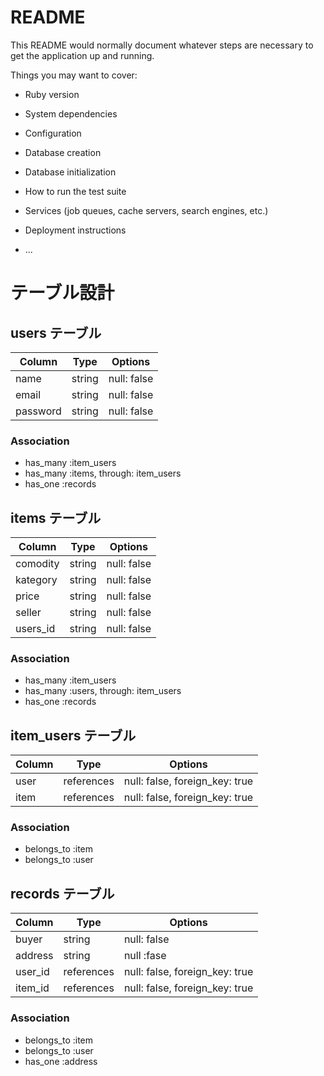 
# README

This README would normally document whatever steps are necessary to get the
application up and running.

Things you may want to cover:

* Ruby version

* System dependencies

* Configuration

* Database creation

* Database initialization

* How to run the test suite

* Services (job queues, cache servers, search engines, etc.)

* Deployment instructions

* ...
# テーブル設計

## users テーブル

| Column   | Type   | Options     |
| -------- | ------ | ----------- |
| name     | string | null: false |
| email    | string | null: false |
| password | string | null: false |

### Association

- has_many :item_users
- has_many :items, through: item_users
- has_one :records

## items テーブル

| Column | Type   | Options     |
| ------ | ------ | ----------- |
| comodity | string | null: false |
| kategory | string | null: false |
| price | string | null: false |
| seller | string | null: false |
| users_id | string | null: false |

### Association

- has_many :item_users
- has_many :users, through: item_users
- has_one :records

## item_users テーブル

| Column | Type       | Options                        |
| ------ | ---------- | ------------------------------ |
| user   | references | null: false, foreign_key: true |
| item   | references | null: false, foreign_key: true |

### Association

- belongs_to :item
- belongs_to :user

## records テーブル

| Column  | Type       | Options |
| ------- | ---------- | ---------------------------- |
| buyer | string |null: false|
| address | string | null :fase
| user_id | references | null: false, foreign_key: true |
| item_id | references | null: false, foreign_key: true |

### Association

- belongs_to :item
- belongs_to :user
- has_one :address


